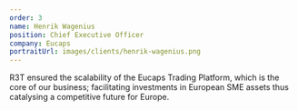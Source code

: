```yaml
---
order: 3
name: Henrik Wagenius
position: Chief Executive Officer
company: Eucaps
portraitUrl: images/clients/henrik-wagenius.png
---
```

R3T ensured the scalability of the Eucaps Trading Platform, which is the core of our business; facilitating investments in European SME assets thus catalysing a competitive future for Europe.